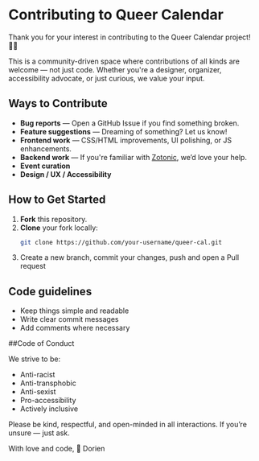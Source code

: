 # Contributing to Queer Calendar

Thank you for your interest in contributing to the Queer Calendar project! 🏳️‍🌈

This is a community-driven space where contributions of all kinds are welcome — not just code. Whether you're a designer, organizer, accessibility advocate, or just curious, we value your input.

## Ways to Contribute

- **Bug reports** — Open a GitHub Issue if you find something broken.
- **Feature suggestions** — Dreaming of something? Let us know!
- **Frontend work** — CSS/HTML improvements, UI polishing, or JS enhancements.
- **Backend work** — If you're familiar with [Zotonic](https://zotonic.com), we’d love your help.
- **Event curation**
- **Design / UX / Accessibility**

## How to Get Started

1. **Fork** this repository.
2. **Clone** your fork locally:
   ```bash
   git clone https://github.com/your-username/queer-cal.git
   ```
3. Create a new branch, commit your changes, push and open a Pull request

## Code guidelines

- Keep things simple and readable
- Write clear commit messages
- Add comments where necessary

##Code of Conduct

We strive to be:
- Anti-racist
- Anti-transphobic
- Anti-sexist
- Pro-accessibility
- Actively inclusive

Please be kind, respectful, and open-minded in all interactions. If you’re unsure — just ask.

With love and code,
💖 Dorien